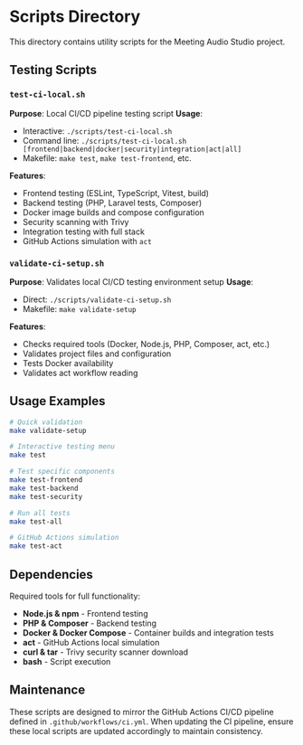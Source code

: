 # Scripts Directory

This directory contains utility scripts for the Meeting Audio Studio project.

## Testing Scripts

### `test-ci-local.sh`
**Purpose**: Local CI/CD pipeline testing script
**Usage**:
- Interactive: `./scripts/test-ci-local.sh`
- Command line: `./scripts/test-ci-local.sh [frontend|backend|docker|security|integration|act|all]`
- Makefile: `make test`, `make test-frontend`, etc.

**Features**:
- Frontend testing (ESLint, TypeScript, Vitest, build)
- Backend testing (PHP, Laravel tests, Composer)
- Docker image builds and compose configuration
- Security scanning with Trivy
- Integration testing with full stack
- GitHub Actions simulation with `act`

### `validate-ci-setup.sh`
**Purpose**: Validates local CI/CD testing environment setup
**Usage**:
- Direct: `./scripts/validate-ci-setup.sh`
- Makefile: `make validate-setup`

**Features**:
- Checks required tools (Docker, Node.js, PHP, Composer, act, etc.)
- Validates project files and configuration
- Tests Docker availability
- Validates act workflow reading

## Usage Examples

```bash
# Quick validation
make validate-setup

# Interactive testing menu
make test

# Test specific components
make test-frontend
make test-backend
make test-security

# Run all tests
make test-all

# GitHub Actions simulation
make test-act
```

## Dependencies

Required tools for full functionality:
- **Node.js & npm** - Frontend testing
- **PHP & Composer** - Backend testing
- **Docker & Docker Compose** - Container builds and integration tests
- **act** - GitHub Actions local simulation
- **curl & tar** - Trivy security scanner download
- **bash** - Script execution

## Maintenance

These scripts are designed to mirror the GitHub Actions CI/CD pipeline defined in `.github/workflows/ci.yml`. When updating the CI pipeline, ensure these local scripts are updated accordingly to maintain consistency.

